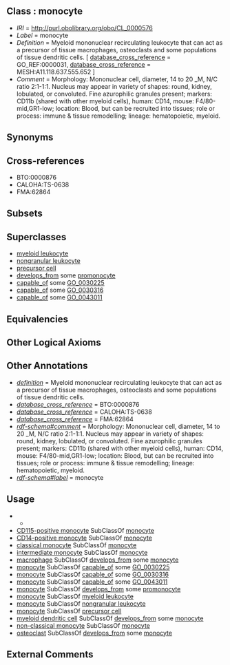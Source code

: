 
## Class : monocyte

 * *IRI* = http://purl.obolibrary.org/obo/CL_0000576
 * *Label* = monocyte
 * *Definition* = Myeloid mononuclear recirculating leukocyte that can act as a precursor of tissue macrophages, osteoclasts and some populations of tissue dendritic cells. [ [database_cross_reference](../../ef/oboInOwl#hasDbXref.md) = GO_REF:0000031, [database_cross_reference](../../ef/oboInOwl#hasDbXref.md) = MESH:A11.118.637.555.652 ]
 * *Comment* = Morphology: Mononuclear cell, diameter, 14 to 20 _M, N/C ratio 2:1-1:1. Nucleus may appear in variety of shapes: round, kidney, lobulated, or convoluted. Fine azurophilic granules present; markers: CD11b (shared with other myeloid cells), human: CD14, mouse: F4/80-mid,GR1-low; location: Blood, but can be recruited into tissues; role or process: immune & tissue remodelling; lineage: hematopoietic, myeloid.

## Synonyms


## Cross-references

 * BTO:0000876
 * CALOHA:TS-0638
 * FMA:62864

## Subsets


## Superclasses

 * [myeloid leukocyte](../../CL/66/CL_0000766.md)
 * [nongranular leukocyte](../../CL/87/CL_0002087.md)
 * [precursor cell](../../CL/15/CL_0011115.md)
 * [develops_from](../../RO/02/RO_0002202.md) some [promonocyte](../../CL/59/CL_0000559.md)
 * [capable_of](../../RO/15/RO_0002215.md) some [GO_0030225](../../GO/25/GO_0030225.md)
 * [capable_of](../../RO/15/RO_0002215.md) some [GO_0030316](../../GO/16/GO_0030316.md)
 * [capable_of](../../RO/15/RO_0002215.md) some [GO_0043011](../../GO/11/GO_0043011.md)

## Equivalencies


## Other Logical Axioms


## Other Annotations

 * *[definition](../../IAO/15/IAO_0000115.md)* = Myeloid mononuclear recirculating leukocyte that can act as a precursor of tissue macrophages, osteoclasts and some populations of tissue dendritic cells.
 * *[database_cross_reference](../../ef/oboInOwl#hasDbXref.md)* = BTO:0000876
 * *[database_cross_reference](../../ef/oboInOwl#hasDbXref.md)* = CALOHA:TS-0638
 * *[database_cross_reference](../../ef/oboInOwl#hasDbXref.md)* = FMA:62864
 * *[rdf-schema#comment](../../nt/rdf-schema#comment.md)* = Morphology: Mononuclear cell, diameter, 14 to 20 _M, N/C ratio 2:1-1:1. Nucleus may appear in variety of shapes: round, kidney, lobulated, or convoluted. Fine azurophilic granules present; markers: CD11b (shared with other myeloid cells), human: CD14, mouse: F4/80-mid,GR1-low; location: Blood, but can be recruited into tissues; role or process: immune & tissue remodelling; lineage: hematopoietic, myeloid.
 * *[rdf-schema#label](../../el/rdf-schema#label.md)* = monocyte

## Usage

 * -
 * [CD115-positive monocyte](../../CL/22/CL_0001022.md) SubClassOf [monocyte](../../CL/76/CL_0000576.md)
 * [CD14-positive monocyte](../../CL/54/CL_0001054.md) SubClassOf [monocyte](../../CL/76/CL_0000576.md)
 * [classical monocyte](../../CL/60/CL_0000860.md) SubClassOf [monocyte](../../CL/76/CL_0000576.md)
 * [intermediate monocyte](../../CL/93/CL_0002393.md) SubClassOf [monocyte](../../CL/76/CL_0000576.md)
 * [macrophage](../../CL/35/CL_0000235.md) SubClassOf [develops_from](../../RO/02/RO_0002202.md) some [monocyte](../../CL/76/CL_0000576.md)
 * [monocyte](../../CL/76/CL_0000576.md) SubClassOf [capable_of](../../RO/15/RO_0002215.md) some [GO_0030225](../../GO/25/GO_0030225.md)
 * [monocyte](../../CL/76/CL_0000576.md) SubClassOf [capable_of](../../RO/15/RO_0002215.md) some [GO_0030316](../../GO/16/GO_0030316.md)
 * [monocyte](../../CL/76/CL_0000576.md) SubClassOf [capable_of](../../RO/15/RO_0002215.md) some [GO_0043011](../../GO/11/GO_0043011.md)
 * [monocyte](../../CL/76/CL_0000576.md) SubClassOf [develops_from](../../RO/02/RO_0002202.md) some [promonocyte](../../CL/59/CL_0000559.md)
 * [monocyte](../../CL/76/CL_0000576.md) SubClassOf [myeloid leukocyte](../../CL/66/CL_0000766.md)
 * [monocyte](../../CL/76/CL_0000576.md) SubClassOf [nongranular leukocyte](../../CL/87/CL_0002087.md)
 * [monocyte](../../CL/76/CL_0000576.md) SubClassOf [precursor cell](../../CL/15/CL_0011115.md)
 * [myeloid dendritic cell](../../CL/82/CL_0000782.md) SubClassOf [develops_from](../../RO/02/RO_0002202.md) some [monocyte](../../CL/76/CL_0000576.md)
 * [non-classical monocyte](../../CL/75/CL_0000875.md) SubClassOf [monocyte](../../CL/76/CL_0000576.md)
 * [osteoclast](../../CL/92/CL_0000092.md) SubClassOf [develops_from](../../RO/02/RO_0002202.md) some [monocyte](../../CL/76/CL_0000576.md)

## External Comments

